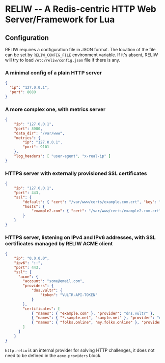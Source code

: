# RELIW -- A Redis-centric HTTP Web Server/Framework for Lua

## Configuration

RELIW requires a configuration file in JSON format. The location of
the file can be set by `RELIW_CONFIG_FILE` environment variable. If it's absent,
RELIW will try to load `/etc/reliw/config.json` file if there is any.

### A minimal config of a plain HTTP server

```json
{
  "ip": "127.0.0.1",
  "port": 8080
}
```

### A more complex one, with metrics server

```json
{
    "ip": "127.0.0.1",
    "port": 8080,
    "data_dir": "/var/www",
    "metrics": {
        "ip": "127.0.0.1",
        "port": 9101
    },
    "log_headers": [ "user-agent", "x-real-ip" ]
}
```

### HTTPS server with externally provisioned SSL certificates

```json
{
    "ip": "127.0.0.1",
    "port": 443,
    "ssl": {
        "default": { "cert": "/var/www/certs/example.com.crt", "key": "/var/www/certs/example.com.key" },
        "hosts": {
            "example2.com": { "cert": "/var/www/certs/example2.com.crt", "key": "/var/www/certs/example2.com.key" }
        }
    }
}
```

### HTTPS server, listening on IPv4 and IPv6 addresses, with SSL certificates managed by RELIW ACME client

```json
{ 
    "ip": "0.0.0.0",
    "ipv6": "::",
    "port": 443,
    "ssl": {
      "acme": {
        "account": "some@email.com",
        "providers": {
            "dns.vultr": {
                "token": "VULTR-API-TOKEN"
            }
        },
        "certificates": [
            { "names": { "example.com" }, "provider": "dns.vultr" },
            { "names": { "*.sample.net", "sample.net" }, "provider": "dns.vultr" },
            { "names": { "folks.online", "my.folks.online" }, "provider": "http.reliw" }
        ]
      }
    }
}
```

`http.reliw` is an internal provider for solving HTTP challenges, it does not need to be
defined in the `acme.providers` block.
